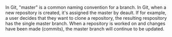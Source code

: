 In Git, "master" is a common naming convention for a branch. In Git, when a new repository is created, it's assigned the master by deault. If for example, a user
decides that they want to clone a repository, the resulting respository has the single master branch. When a repository is worked on and changes have been made (commits),
the master branch will continue to be updated. 

